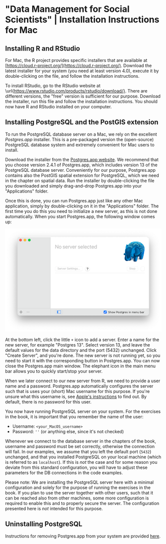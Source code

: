 # "Data Management for Social Scientists" | Installation Instructions for Mac

## Installing R and RStudio

For Mac, the R project provides specific installers that are available at [https://cloud.r-project.org/](https://cloud.r-project.org/). Download the latest installer for your system (you need at least version 4.0), execute it by double-clicking on the file, and follow the installation instructions. 

To install RStudio, go to the RStudio website at \url{https://www.rstudio.com/products/rstudio/download/}. There are different versions, the "free" version is sufficient for our purpose. Download the installer, run this file and follow the installation instructions. You should now have R and RStudio installed on your computer. 

## Installing PostgreSQL and the PostGIS extension

To run the PostgreSQL database server on a Mac, we rely on the excellent *Postgres.app* installer. This is a pre-packaged version the (open-source) PostgreSQL database system and extremely convenient for Mac users to install. 

Download the installer from the [Postgres.app website](https://postgresapp.com/downloads.html). We recommend that you choose version 2.4.1 of Postgres.app, which includes version 13 of the PostgreSQL database server. Conveniently for our purpose, Postgres.app contains also the PostGIS spatial extension for PostgreSQL, which we need in the chapter on spatial data. Run the installer by double-clicking the file you downloaded and simply drag-and-drop Postgres.app into your "Applications" folder.

Once this is done, you can run Postgres.app just like any other Mac application, simply by double-clicking on it in the "Applications" folder. The first time you do this you need to initialize a new server, as this is not done automatically. When you start Postgres.app, the following window comes up:

![](mac-postgres1.png)

At the bottom left, click the little `+` icon to add a server. Enter a name for the new server, for example "Postgres 13". Select version 13, and leave the default values for the data directory and the port (5432) unchanged. Click "Create Server", and you're done. The new server is not running yet, so you need to start it with the corresponding button in Postgres.app. You can now close the Postgres.app main window. The elephant icon in the main menu bar allows you to quickly start/stop your server.

When we later connect to our new server from R, we need to provide a user name and a password. Postgres.app automatically configures the server such that is uses your (short) Mac username for this purpose. If you're unsure what this username is, see [Apple's instructions](https://support.apple.com/en-ae/guide/mac-help/mh35548/11.0/mac/11.0) to find out. By default, there is no password for this user. 

You now have running PostgreSQL server on your system. For the exercises in the book, it is important that you remember the name of the user:

* Username: `<your_MacOS_username>`
* Password: `''` (or anything else, since it's not checked)

Whenever we connect to the database server in the chapters of the book, username and password must be set correctly, otherwise the connection will fail. In our examples, we assume that you left the default port (`5432`) unchanged, and that you installed PostgreSQL on your local machine (which is referred to as `localhost`). If this is *not* the case and for some reason you deviate from this standard configuration, you will have to adjust these parameters for the DB connections in the code examples.

Please note: We are installing the PostgreSQL server here with a minimal configuration and solely for the purpose of running the exercises in the book. If you plan to use the server together with other users, such that it can be reached also from other machines, some more configuration is required to enable this and to properly secure the server. The configuration presented here is *not* intended for this purpose. 

## Uninstalling PostgreSQL

Instructions for removing Postgres.app from your system are provided [here](https://postgresapp.com/documentation/install.html). 

